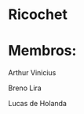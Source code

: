 # Ricochet

<h1>Membros:</h1>
  <p>Arthur Vinicius</p>
  <p>Breno Lira</p>
  <p>Lucas de Holanda</p>
